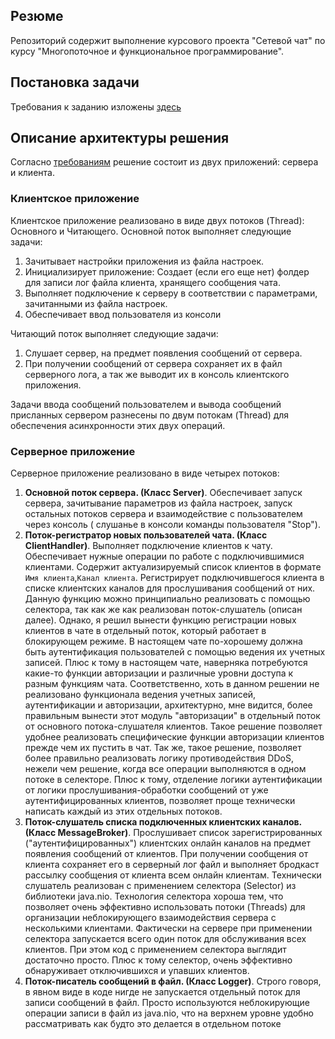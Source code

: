 ## Резюме
Репозиторий содержит выполнение курсового проекта "Сетевой чат" по курсу "Многопоточное и функциональное 
программирование".
## Постановка задачи
Требования к заданию изложены [здесь](https://github.com/netology-code/jd-homeworks/blob/master/diploma/networkchat.md "Постановка задачи")
## Описание архитектуры решения
Согласно [требованиям](https://github.com/netology-code/jd-homeworks/blob/master/diploma/networkchat.md "Постановка задачи")
решение состоит из двух приложений: сервера и клиента.
### Клиентское приложение
Клиентское приложение реализовано в виде двух потоков (Thread): Основного и Читающего. 
Основной поток выполняет следующие задачи:
1. Зачитывает настройки приложения из файла настроек.
2. Инициализирует приложение: Создает (если его еще нет) фолдер для записи лог файла клиента, хранящего сообщения чата.
3. Выполняет подключение к серверу в соответствии с параметрами, зачитанными из файла настроек.
4. Обеспечивает ввод пользователя из консоли

Читающий поток выполняет следующие задачи:
1. Слушает сервер, на предмет появления сообщений от сервера. 
2. При получении сообщений от сервера сохраняет их в файл серверного лога, а так же выводит их в консоль клиентского
приложения.

Задачи ввода сообщений пользователем и вывода сообщений присланных сервером разнесены по двум потокам (Thread) для
обеспечения асинхронности этих двух операций. 
### Серверное приложение
Серверное приложение реализовано в виде четырех потоков:
1. <strong>Основной поток сервера. (Класс Server)</strong>. Обеспечивает запуск сервера, зачитывание параметров из
файла настроек, запуск остальных потоков сервера и взаимодействие с пользователем через консоль (
слушанье в консоли команды пользователя "Stop").
2. <strong>Поток-регистратор новых пользователей чата. (Класс ClientHandler)</strong>. Выполняет подключение 
клиентов к чату. Обеспечивает нужные операции по работе с подключившимися клиентами. Содержит актуализируемый 
список клиентов в формате `Имя клиента`,`Канал клиента`. Регистрирует подключившегося клиента в списке 
клиентских каналов для прослушивания сообщений от них. Данную функцию можно принципиально реализовать с помощью 
селектора, так как же как реализован поток-слушатель (описан далее). Однако, я решил вынести функцию регистрации 
новых клиентов в чате в отдельный поток, который работает в блокирующем режиме. В настоящем чате по-хорошему
должна быть аутентификация пользователей с помощью ведения их учетных записей. Плюс к тому в настоящем чате,
наверняка потребуются какие-то функции авторизации и различные уровни доступа к разным функциям чата. Соответственно,
хоть в данном решении не реализовано функционала ведения учетных записей, аутентификации и авторизации, 
архитектурно, мне видится, более правильным вынести этот модуль "авторизации" в отдельный поток от основного
потока-слушателя клиентов. Такое решение позволяет удобнее реализовать специфические функции авторизации клиентов
прежде чем их пустить в чат.  Так же, такое решение, позволяет более правильно реализовать логику противодействия
DDoS, нежели чем решение, когда все операции выполняются в одном потоке в селекторе. Плюс к тому, отделение логики
аутентификации от логики прослушивания-обработки сообщений от уже аутентифицированных клиентов, позволяет проще 
технически написать каждый из этих отдельных потоков. 
4. <strong>Поток-слушатель списка подключенных клиентских каналов. (Класс MessageBroker)</strong>. Прослушивает 
список зарегистрированных ("аутентифицированных") клиентских онлайн каналов на предмет появления сообщений от клиентов.
При получении сообщения от клиента сохраняет его в серверный лог файл и выполняет бродкаст рассылку сообщения 
от клиента всем онлайн клиентам. Технически слушатель реализован с применением селектора (Selector) из библиотеки 
java.nio. Технология селектора хороша тем, что позволяет очень эффективно использовать потоки (Threads) для организации 
неблокирующего взаимодействия сервера с несколькими клиентами. Фактически на сервере при применении селектора 
запускается всего один поток для обслуживания всех клиентов. При этом код с применением селектора выглядит достаточно 
просто. Плюс к тому селектор, очень эффективно обнаруживает отключившихся и упавших клиентов. 
5. <strong>Поток-писатель сообщений в файл. (Класс Logger)</strong>. Строго говоря, в явном виде в коде нигде не
запускается отдельный поток для записи сообщений в файл. Просто используются неблокирующие операции записи в файл 
из java.nio, что на верхнем уровне удобно рассматривать как будто это делается в отдельном потоке


 


